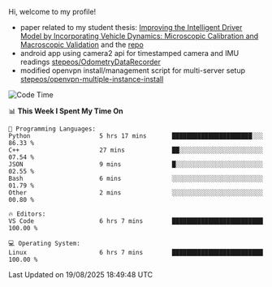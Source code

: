Hi, welcome to my profile!

* paper related to my student thesis: [Improving the Intelligent Driver Model by Incorporating Vehicle Dynamics: Microscopic Calibration and Macroscopic Validation](https://doi.org/10.48550/arXiv.2408.03722) and the [repo](https://github.com/stepeos/pycarmodel_calibration)
* android app using camera2 api for timestamped camera and IMU readings [stepeos/OdometryDataRecorder](https://github.com/stepeos/OdometryDataRecorder)
* modified openvpn install/management script for multi-server setup [stepeos/openvpn-multiple-instance-install](https://github.com/stepeos/openvpn-multiple-instance-install)

<!--START_SECTION:waka-->
![Code Time](http://img.shields.io/badge/Code%20Time-2%2C168%20hrs%2020%20mins-blue)

📊 **This Week I Spent My Time On** 

```text
💬 Programming Languages: 
Python                   5 hrs 17 mins       ██████████████████████░░░   86.33 % 
C++                      27 mins             ██░░░░░░░░░░░░░░░░░░░░░░░   07.54 % 
JSON                     9 mins              █░░░░░░░░░░░░░░░░░░░░░░░░   02.55 % 
Bash                     6 mins              ░░░░░░░░░░░░░░░░░░░░░░░░░   01.79 % 
Other                    2 mins              ░░░░░░░░░░░░░░░░░░░░░░░░░   00.80 % 

🔥 Editors: 
VS Code                  6 hrs 7 mins        █████████████████████████   100.00 % 

💻 Operating System: 
Linux                    6 hrs 7 mins        █████████████████████████   100.00 % 
```


 Last Updated on 19/08/2025 18:49:48 UTC
<!--END_SECTION:waka-->
